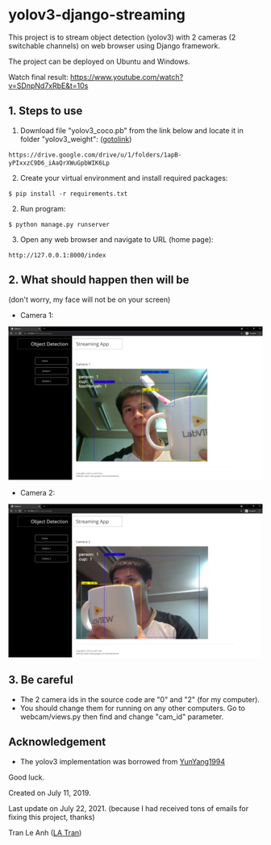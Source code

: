 # yolov3-django-streaming

This project is to stream object detection (yolov3) with 2 cameras (2 switchable channels) on web browser using Django framework.

The project can be deployed on Ubuntu and Windows.

Watch final result: https://www.youtube.com/watch?v=SDnpNd7xRbE&t=10s

## 1. Steps to use
1. Download file "yolov3_coco.pb" from the link below and locate it in folder "yolov3_weight": ([gotolink](https://drive.google.com/drive/u/1/folders/1apB-yPIxxzC9D6_iAaQrXWuGpbWIK6Lp))
```bashrc
https://drive.google.com/drive/u/1/folders/1apB-yPIxxzC9D6_iAaQrXWuGpbWIK6Lp
```
2. Create your virtual environment and install required packages: 
```bashrc
$ pip install -r requirements.txt
```
2. Run program: 
```bashrc
$ python manage.py runserver
```
3. Open any web browser and navigate to URL (home page): 
```bashrc
http://127.0.0.1:8000/index
```
## 2. What should happen then will be
(don't worry, my face will not be on your screen)
- Camera 1:

![picture](images/cam1.png)

- Camera 2:

![picture](images/cam2.png)

## 3. Be careful
- The 2 camera ids in the source code are "0" and "2" (for my computer). 
- You should change them for running on any other computers. Go to webcam/views.py then find and change "cam_id" parameter.


## Acknowledgement
- The yolov3 implementation was borrowed from [YunYang1994](https://github.com/YunYang1994/tensorflow-yolov3) 



Good luck.

Created on July 11, 2019.

Last update on July 22, 2021. (because I had received tons of emails for fixing this project, thanks)

Tran Le Anh ([LA Tran](https://sites.google.com/view/leanhtran/))

